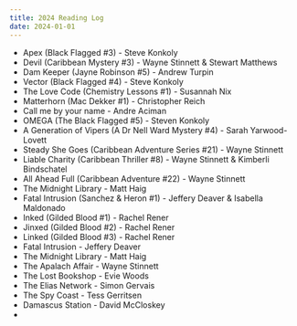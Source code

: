 ```yaml
---
title: 2024 Reading Log
date: 2024-01-01
---
```

 
 - Apex (Black Flagged #3) - Steve Konkoly
 - Devil (Caribbean Mystery #3) - Wayne Stinnett & Stewart Matthews
 - Dam Keeper (Jayne Robinson #5) - Andrew Turpin
 - Vector (Black Flagged #4) - Steve Konkoly
 - The Love Code (Chemistry Lessons #1) - Susannah Nix
 - Matterhorn (Mac Dekker #1) - Christopher Reich
 - Call me by your name - Andre Aciman
 - OMEGA (The Black Flagged #5) - Steven Konkoly
 - A Generation of Vipers (A Dr Nell Ward Mystery #4) - Sarah Yarwood-Lovett
 - Steady She Goes (Caribbean Adventure Series #21) - Wayne Stinnett
 - Liable Charity (Caribbean Thriller #8) - Wayne Stinnett & Kimberli Bindschatel
 - All Ahead Full (Caribbean Adventure #22) - Wayne Stinnett
 - The Midnight Library - Matt Haig
 - Fatal Intrusion (Sanchez & Heron #1) - Jeffery Deaver & Isabella Maldonado
 - Inked (Gilded Blood #1) - Rachel Rener
 - Jinxed (Gilded Blood #2) - Rachel Rener
 - Linked (Gilded Blood #3) - Rachel Rener
 - Fatal Intrusion - Jeffery Deaver
 - The Midnight Library - Matt Haig
 - The Apalach Affair - Wayne Stinnett
 - The Lost Bookshop - Evie Woods
 - The Elias Network - Simon Gervais
 - The Spy Coast - Tess Gerritsen
 - Damascus Station - David McCloskey
 - 